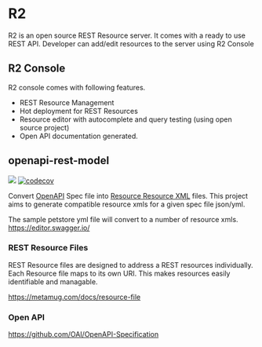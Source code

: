 # R2
R2 is an open source REST Resource server. It comes with a ready to use REST API. Developer can add/edit resources to the server
using R2 Console

## R2 Console
R2 console comes with following features.

* REST Resource Management 
* Hot deployment for REST Resources
* Resource editor with autocomplete and query testing (using open source project)
* Open API documentation generated.

## openapi-rest-model

![](https://travis-ci.org/metamug/openapi-rest-model.svg?branch=open-api) [![codecov](https://codecov.io/gh/metamug/openapi-rest-model/branch/open-api/graph/badge.svg)](https://codecov.io/gh/metamug/openapi-rest-model)



Convert [OpenAPI](https://www.openapis.org/) Spec file into [Resource Resource XML](https://metamug.com/docs/resource-file) files.
This project aims to generate compatible resource xmls for a given spec file json/yml.

The sample petstore yml file will convert to a number of resource xmls.
https://editor.swagger.io/

### REST Resource Files

REST Resource files are designed to address a REST resources individually. Each Resource file
maps to its own URI. This makes resources easily identifiable and managable.

https://metamug.com/docs/resource-file

### Open API 

https://github.com/OAI/OpenAPI-Specification


